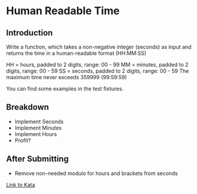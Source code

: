 # Human Readable Time

Introduction
-----

Write a function, which takes a non-negative integer (seconds) as input and returns the time in a human-readable format (HH:MM:SS)

HH = hours, padded to 2 digits, range: 00 - 99
MM = minutes, padded to 2 digits, range: 00 - 59
SS = seconds, padded to 2 digits, range: 00 - 59
The maximum time never exceeds 359999 (99:59:59)

You can find some examples in the test fixtures.

Breakdown
-----

* Implement Seconds
* Implement Minutes
* Implement Hours
* Profit?

After Submitting
-----

* Remove non-needed modulo for hours and brackets from seconds


[Link to Kata](https://www.codewars.com/kata/52685f7382004e774f0001f7)